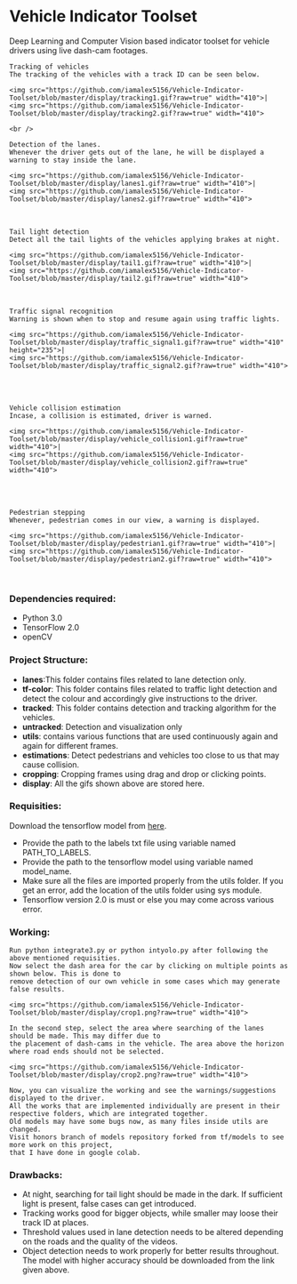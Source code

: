 # Vehicle Indicator Toolset

Deep Learning and Computer Vision based indicator toolset for vehicle drivers using live dash-cam footages.

```
Tracking of vehicles
The tracking of the vehicles with a track ID can be seen below.
```
```
<img src="https://github.com/iamalex5156/Vehicle-Indicator-Toolset/blob/master/display/tracking1.gif?raw=true" width="410">|
<img src="https://github.com/iamalex5156/Vehicle-Indicator-Toolset/blob/master/display/tracking2.gif?raw=true" width="410">

<br />
```
```
Detection of the lanes.
Whenever the driver gets out of the lane, he will be displayed a warning to stay inside the lane.
```
```
<img src="https://github.com/iamalex5156/Vehicle-Indicator-Toolset/blob/master/display/lanes1.gif?raw=true" width="410">|
<img src="https://github.com/iamalex5156/Vehicle-Indicator-Toolset/blob/master/display/lanes2.gif?raw=true" width="410">
```
<br />

```
Tail light detection
Detect all the tail lights of the vehicles applying brakes at night.
```
```
<img src="https://github.com/iamalex5156/Vehicle-Indicator-Toolset/blob/master/display/tail1.gif?raw=true" width="410">|
<img src="https://github.com/iamalex5156/Vehicle-Indicator-Toolset/blob/master/display/tail2.gif?raw=true" width="410">
```
<br />

```
Traffic signal recognition
Warning is shown when to stop and resume again using traffic lights.
```
```
<img src="https://github.com/iamalex5156/Vehicle-Indicator-Toolset/blob/master/display/traffic_signal1.gif?raw=true" width="410" height="235">|
<img src="https://github.com/iamalex5156/Vehicle-Indicator-Toolset/blob/master/display/traffic_signal2.gif?raw=true" width="410">
```
<br />
<br />

```
Vehicle collision estimation
Incase, a collision is estimated, driver is warned.
```
```
<img src="https://github.com/iamalex5156/Vehicle-Indicator-Toolset/blob/master/display/vehicle_collision1.gif?raw=true" width="410">|
<img src="https://github.com/iamalex5156/Vehicle-Indicator-Toolset/blob/master/display/vehicle_collision2.gif?raw=true" width="410">
```
<br />
<br />

```
Pedestrian stepping
Whenever, pedestrian comes in our view, a warning is displayed.
```
```
<img src="https://github.com/iamalex5156/Vehicle-Indicator-Toolset/blob/master/display/pedestrian1.gif?raw=true" width="410">|
<img src="https://github.com/iamalex5156/Vehicle-Indicator-Toolset/blob/master/display/pedestrian2.gif?raw=true" width="410">
```
<br />

### Dependencies required:

- Python 3.0
- TensorFlow 2.0
- openCV

### Project Structure:

- **lanes**:This folder contains files related to lane detection only.
- **tf-color**: This folder contains files related to traffic light detection and detect the colour and accordingly give instructions to the driver.
- **tracked**: This folder contains detection and tracking algorithm for the vehicles.
- **untracked**: Detection and visualization only
- **utils**: contains various functions that are used continuously again and again for different frames.
- **estimations**: Detect pedestrians and vehicles too close to us that may cause collision.
- **cropping**: Cropping frames using drag and drop or clicking points.
- **display**: All the gifs shown above are stored here.

### Requisities:

Download the tensorflow model from [here](https://github.com/tensorflow/models/blob/master/research/object_detection/g3doc/tf1_detection_zoo.md).

- Provide the path to the labels txt file using variable named PATH_TO_LABELS.
- Provide the path to the tensorflow model using variable named model_name.
- Make sure all the files are imported properly from the utils folder. If you get an error, add
  the location of the utils folder using sys module.
- Tensorflow version 2.0 is must or else you may come across various error.

### Working:

```
Run python integrate3.py or python intyolo.py after following the above mentioned requisities.
Now select the dash area for the car by clicking on multiple points as shown below. This is done to
remove detection of our own vehicle in some cases which may generate false results.
```
```
<img src="https://github.com/iamalex5156/Vehicle-Indicator-Toolset/blob/master/display/crop1.png?raw=true" width="410">
```
```
In the second step, select the area where searching of the lanes should be made. This may differ due to
the placement of dash-cams in the vehicle. The area above the horizon where road ends should not be selected.
```
```
<img src="https://github.com/iamalex5156/Vehicle-Indicator-Toolset/blob/master/display/crop2.png?raw=true" width="410">
```
```
Now, you can visualize the working and see the warnings/suggestions displayed to the driver.
All the works that are implemented individually are present in their respective folders, which are integrated together.
Old models may have some bugs now, as many files inside utils are changed.
Visit honors branch of models repository forked from tf/models to see more work on this project,
that I have done in google colab.
```

### Drawbacks:

- At night, searching for tail light should be made in the dark. If sufficient light is present, false cases can get introduced.
- Tracking works good for bigger objects, while smaller may loose their track ID at places.
- Threshold values used in lane detection needs to be altered depending on the roads and the quality of the videos.
- Object detection needs to work properly for better results throughout. The model with higher accuracy should be downloaded from the link given above.
